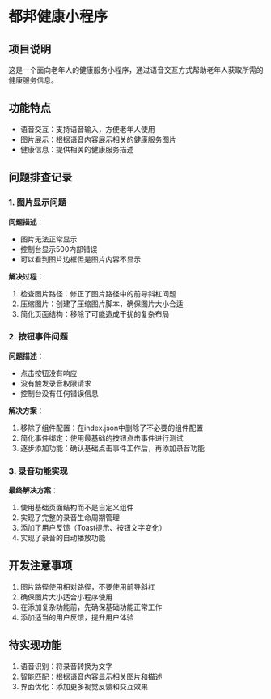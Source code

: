 # 都邦健康小程序

## 项目说明
这是一个面向老年人的健康服务小程序，通过语音交互方式帮助老年人获取所需的健康服务信息。

## 功能特点
- 语音交互：支持语音输入，方便老年人使用
- 图片展示：根据语音内容展示相关的健康服务图片
- 健康信息：提供相关的健康服务描述

## 问题排查记录

### 1. 图片显示问题
**问题描述**：
- 图片无法正常显示
- 控制台显示500内部错误
- 可以看到图片边框但是图片内容不显示

**解决过程**：
1. 检查图片路径：修正了图片路径中的前导斜杠问题
2. 压缩图片：创建了压缩图片脚本，确保图片大小合适
3. 简化页面结构：移除了可能造成干扰的复杂布局

### 2. 按钮事件问题
**问题描述**：
- 点击按钮没有响应
- 没有触发录音权限请求
- 控制台没有任何错误信息

**解决方案**：
1. 移除了组件配置：在index.json中删除了不必要的组件配置
2. 简化事件绑定：使用最基础的按钮点击事件进行测试
3. 逐步添加功能：确认基础点击事件工作后，再添加录音功能

### 3. 录音功能实现
**最终解决方案**：
1. 使用基础页面结构而不是自定义组件
2. 实现了完整的录音生命周期管理
3. 添加了用户反馈（Toast提示、按钮文字变化）
4. 实现了录音的自动播放功能

## 开发注意事项
1. 图片路径使用相对路径，不要使用前导斜杠
2. 确保图片大小适合小程序使用
3. 在添加复杂功能前，先确保基础功能正常工作
4. 添加适当的用户反馈，提升用户体验

## 待实现功能
1. 语音识别：将录音转换为文字
2. 智能匹配：根据语音内容显示相关图片和描述
3. 界面优化：添加更多视觉反馈和交互效果
